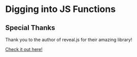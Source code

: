 # Digging into JS Functions

## Special Thanks
Thank you to the author of reveal.js for their amazing library!

[Check it out here!](https://github.com/hakimel/reveal.js/)